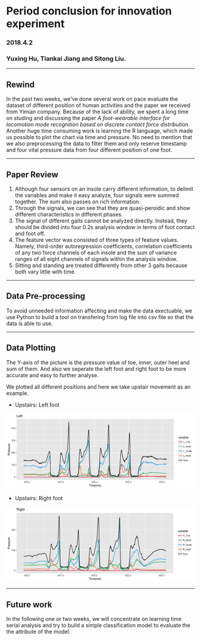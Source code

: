 # Period conclusion for innovation experiment

### 2018.4.2

### Yuxing Hu, Tiankai Jiang and Sitong Liu.

---

## **Rewind**
In the past two weeks, we've done several work on pace evaluate the dataset of different position of human activities and the paper we received from Yimian company. Because of the lack of ability, we spent a long time on studing and discussing the paper *A foot-wearable interface for locomotion mode recognition based on discrete contact force distribution*. Another huge time consuming work is learning the R language, which made us possible to plot the chart via time and pressure. No need to mention that we also preprocessing the data to filter them and only reserve timestamp and four vital pressure data from four different position of one foot.

---

## **Paper Review**

1. Although four sensors on an insole carry different information, to delimit the variables and make it easy analyze, four signals were summed together. The sum also passes on rich information.
2. Through the signals, we can see that they are quasi-peroidic and show different characteristics in different phases.
3. The signal of different gaits cannot be analyzed directly. Instead, they should be divided into four 0.2s analysis window in terms of foot contact and  foot off.
4. The feature vector was consisted of three types of feature values. Namely,  third-order autoregression coefficients, correlation coefficients of any two force channels of each insole and the sum of variance ranges of all eight channels of signals within the analysis window.
5. Sitting and standing are treated differently from other 3 gaits because both vary little with time.

---

## **Data Pre-processing**

To avoid unneeded information affecting and make the data exectuable, we use Python to build a tool on transfering from log file into csv file so that the data is able to use.

---

## **Data Plotting**

The Y-axis of the picture is the pressure value of toe, inner, outer heel and sum of them. And also we seperate the left foot and right foot to be more accurate and easy to further analyse. 

We plotted all different positions and here we take upstair movement as an example.

* Upstairs: Left foot

![](../upstairs/plot_L.png)

* Upstairs: Right foot

![](../upstairs/plot_R.png)

---

## **Future work**

In the following one or two weeks, we will concentrate on learning time serial analysis and try to build a simple classification model to evaluate the the attribute of the model.
